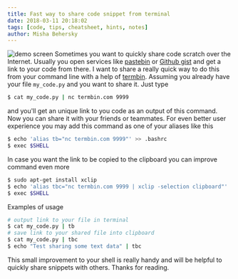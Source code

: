 ```yaml
---
title: Fast way to share code snippet from terminal
date: 2018-03-11 20:18:02
tags: [code, tips, cheatsheet, hints, notes]
author: Misha Behersky
---
```


![demo screen](/old/article/857ebbbac3813dfd8332f4ea7c29eedd.png)
Sometimes you want to quickly share code scratch over the Internet. Usually you open services like [pastebin](https://pastebin.com/) or [Github gist](https://gist.github.com/) and get a link to your code from there. I want to share a really quick way to do this from your command line with a help of [termbin](http://termbin.com/).
Assuming you already have your file `my_code.py` and you want to share it. Just type

```bash
$ cat my_code.py | nc termbin.com 9999
```

and you'll get an unique link to you code as an output of this command. Now you can share it with your friends or teammates.
For even better user experience you may add this command as one of your aliases like this

```bash
$ echo 'alias tb="nc termbin.com 9999"' >> .bashrc
$ exec $SHELL
```

In case you want the link to be copied to the clipboard you can improve command even more

```bash
$ sudo apt-get install xclip
$ echo 'alias tbc="nc termbin.com 9999 | xclip -selection clipboard"'
$ exec $SHELL
```

Examples of usage

```bash
# output link to your file in terminal
$ cat my_code.py | tb
# save link to your shared file into clipboard
$ cat my_code.py | tbc
$ echo "Test sharing some text data" | tbc
```

This small improvement to your shell is really handy and will be helpful to quickly share snippets with others.
Thanks for reading.
